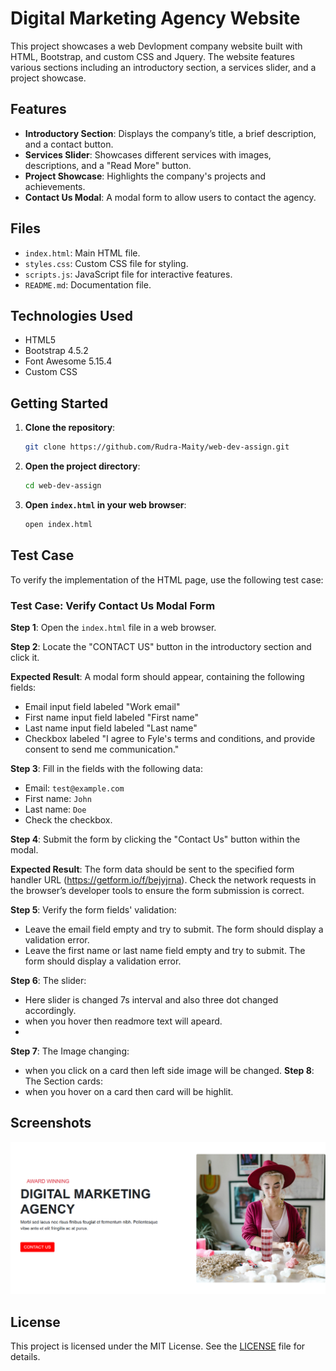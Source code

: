 # Digital Marketing Agency Website

This project showcases a web Devlopment company website built with HTML, Bootstrap, and custom CSS and Jquery. The website features various sections including an introductory section, a services slider, and a project showcase.

## Features

- **Introductory Section**: Displays the company’s title, a brief description, and a contact button.
- **Services Slider**: Showcases different services with images, descriptions, and a "Read More" button.
- **Project Showcase**: Highlights the company's projects and achievements.
- **Contact Us Modal**: A modal form to allow users to contact the agency.

## Files

- `index.html`: Main HTML file.
- `styles.css`: Custom CSS file for styling.
- `scripts.js`: JavaScript file for interactive features.
- `README.md`: Documentation file.

## Technologies Used

- HTML5
- Bootstrap 4.5.2
- Font Awesome 5.15.4
- Custom CSS

## Getting Started

1. **Clone the repository**:
    ```sh
    git clone https://github.com/Rudra-Maity/web-dev-assign.git
    ```

2. **Open the project directory**:
    ```sh
    cd web-dev-assign
    ```

3. **Open `index.html` in your web browser**:
    ```sh
    open index.html
    ```

## Test Case

To verify the implementation of the HTML page, use the following test case:

### Test Case: Verify Contact Us Modal Form

**Step 1**: Open the `index.html` file in a web browser.

**Step 2**: Locate the "CONTACT US" button in the introductory section and click it.

**Expected Result**: A modal form should appear, containing the following fields:
- Email input field labeled "Work email"
- First name input field labeled "First name"
- Last name input field labeled "Last name"
- Checkbox labeled "I agree to Fyle's terms and conditions, and provide consent to send me communication."

**Step 3**: Fill in the fields with the following data:
- Email: `test@example.com`
- First name: `John`
- Last name: `Doe`
- Check the checkbox.

**Step 4**: Submit the form by clicking the "Contact Us" button within the modal.

**Expected Result**: The form data should be sent to the specified form handler URL (https://getform.io/f/bejyjrna). Check the network requests in the browser’s developer tools to ensure the form submission is correct.

**Step 5**: Verify the form fields' validation:
- Leave the email field empty and try to submit. The form should display a validation error.
- Leave the first name or last name field empty and try to submit. The form should display a validation error.

**Step 6**: The slider:
- Here slider is changed 7s interval and also three dot changed accordingly.
- when you hover then readmore text will apeard.
- 
**Step 7**: The Image changing:
- when you click on a card then left side image will be changed.
**Step 8**: The Section cards:
- when you hover on a card then card will be highlit.
## Screenshots

![Introductory Section](contact.png)


## License

This project is licensed under the MIT License. See the [LICENSE](LICENSE) file for details.
